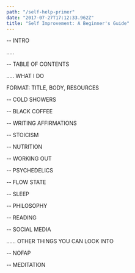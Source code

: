```yaml
---
path: "/self-help-primer"
date: "2017-07-27T17:12:33.962Z"
title: "Self Improvement: A Beginner's Guide"
---
```

-- INTRO

.....

-- TABLE OF CONTENTS

..... WHAT I DO

FORMAT: TITLE, BODY, RESOURCES

-- COLD SHOWERS

-- BLACK COFFEE

-- WRITING AFFIRMATIONS

-- STOICISM

-- NUTRITION

-- WORKING OUT

-- PSYCHEDELICS

-- FLOW STATE

-- SLEEP

-- PHILOSOPHY

-- READING

-- SOCIAL MEDIA

...... OTHER THINGS YOU CAN LOOK INTO

-- NOFAP

-- MEDITATION
